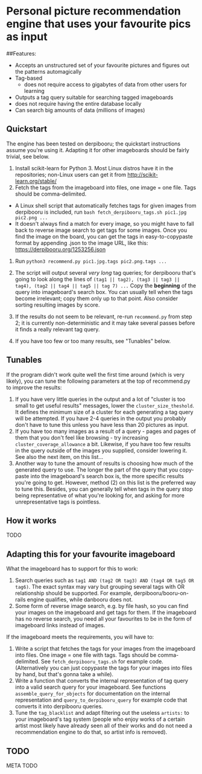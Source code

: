 # Personal picture recommendation engine that uses your favourite pics as input

##Features:

* Accepts an unstructured set of your favourite pictures and figures out the patterns automagically
* Tag-based
  *  does not require access to gigabytes of data from other users for learning
* Outputs a tag query suitable for searching tagged imageboards
 *  does not require having the entire database locally
* Can search big amounts of data (millions of images)

## Quickstart

The engine has been tested on derpibooru; the quickstart instructions assume you're using it. Adapting it for other imageboards should be fairly trivial, see below.

 1. Install scikit-learn for Python 3. Most Linux distros have it in the repositories; non-Linux users can get it from http://scikit-learn.org/stable/
 1. Fetch the tags from the imageboard into files, one image = one file. Tags should be comma-delimited. 
  * A Linux shell script that automatically fetches tags for given images from derpibooru is included, run  `bash fetch_derpibooru_tags.sh pic1.jpg pic2.png ...` 
  * It doesn't always find a match for every image, so you might have to fall back to reverse image search to get tags for some images. Once you find the image on the board, you can get the tags in easy-to-copypaste format by appending .json to the image URL, like this: https://derpibooru.org/1253256.json
 1. Run `python3 recommend.py pic1.jpg.tags pic2.png.tags ...`

 1. The script will output several _very long_ tag queries; for derpibooru that's going to look along the lines of `(tag1 || tag2), (tag3 || tag3 || tag4), (tag2 || tag4 || tag5 || tag 7) ...` Copy the **beginning** of the query into imageboard's search box. You can usually tell when the tags become irrelevant; copy them only up to that point. Also consider sorting resulting images by score.
 1. If the results do not seem to be relevant, re-run `recommend.py` from step 2; it is currently non-deterministic and it may take several passes before it finds a really relevant tag query.

 1. If you have too few or too many results, see "Tunables" below.

## Tunables

If the program didn't work quite well the first time around (which is very likely), you can tune the following parameters at the top of recommend.py to improve the results:

1. If you have very little queries in the output and a lot of "cluster is too small to get useful results" messages, lower the `cluster_size_theshold`. It defines the minimum size of a cluster for each generating a tag query will be attempted. If you have 2-4 queries in the output you probably don't have to tune this unless you have less than 20 pictures as input.
2. If you have too many images as a result of a query - pages and pages of them that you don't feel like browsing - try increasing `cluster_coverage_allowance` a bit. Likewise, if you have too few results in the query outside of the images you supplied, consider lowering it. See also the next item, on this list...
3. Another way to tune the amount of results is choosing how much of the generated query to use. The longer the part of the query that you copy-paste into the imageboard's search box is, the more specific results you're going to get. However, method (2) on this list is the preferred way to tune this. Besides, you can generally tell when tags in the query stop being representative of what you're looking for, and asking for more unrepresentative tags is pointless.

## How it works

TODO

## Adapting this for your favourite imageboard

What the imageboard has to support for this to work:

1. Search queries such as `tag1 AND (tag2 OR tag3) AND (tag4 OR tag5 OR tag6)`. The exact syntax may vary but grouping several tags with OR relationship should be supported. For example, derpibooru/booru-on-rails engine qualifies, while danbooru does not.
2. Some form of reverse image search, e.g. by file hash, so you can find your images on the imageboard and get tags for them. If the imageboard has no reverse search, you need all your favourites to be in the form of imageboard links instead of images.

If the imageboard meets the requirements, you will have to:

1. Write a script that fetches the tags for your images from the imageboard into files. One image = one file with tags. Tags should be comma-delimited. See `fetch_derpibooru_tags.sh` for example code. (Alternatively you can just copypaste the tags for your images into files by hand, but that's gonna take a while).
2. Write a function that converts the internal representation of tag query into a valid search query for your imageboard. See functions `assemble_query_for_objects` for documentation on the internal representation and `query_to_derpibooru_query` for example code that converts it into derpibooru queries.
3. Tune the `tag_blacklist` and adapt filtering out the useless `artists:` to your imageboard's tag system (people who enjoy works of a certain artist most likely have already seen all of their works and do not need a recommendation engine to do that, so artist info is removed).

## TODO

META TODO
